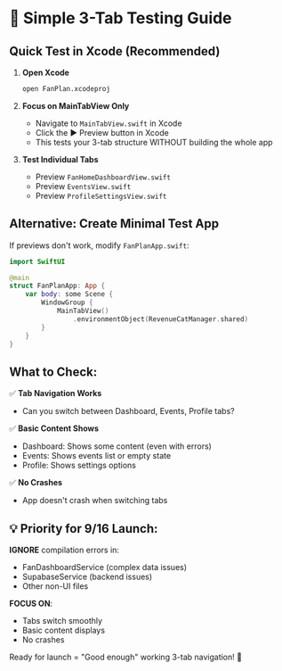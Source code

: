 # 🚀 Simple 3-Tab Testing Guide

## Quick Test in Xcode (Recommended)

1. **Open Xcode**
   ```bash
   open FanPlan.xcodeproj
   ```

2. **Focus on MainTabView Only**
   - Navigate to `MainTabView.swift` in Xcode
   - Click the ▶️ Preview button in Xcode
   - This tests your 3-tab structure WITHOUT building the whole app

3. **Test Individual Tabs**
   - Preview `FanHomeDashboardView.swift` 
   - Preview `EventsView.swift`
   - Preview `ProfileSettingsView.swift`

## Alternative: Create Minimal Test App

If previews don't work, modify `FanPlanApp.swift`:

```swift
import SwiftUI

@main
struct FanPlanApp: App {
    var body: some Scene {
        WindowGroup {
            MainTabView()
                .environmentObject(RevenueCatManager.shared)
        }
    }
}
```

## What to Check:

✅ **Tab Navigation Works**
- Can you switch between Dashboard, Events, Profile tabs?

✅ **Basic Content Shows**
- Dashboard: Shows some content (even with errors)
- Events: Shows events list or empty state
- Profile: Shows settings options

✅ **No Crashes**
- App doesn't crash when switching tabs

## 💡 **Priority for 9/16 Launch:**

**IGNORE** compilation errors in:
- FanDashboardService (complex data issues)
- SupabaseService (backend issues)  
- Other non-UI files

**FOCUS ON**:
- Tabs switch smoothly
- Basic content displays
- No crashes

Ready for launch = "Good enough" working 3-tab navigation! 🎉